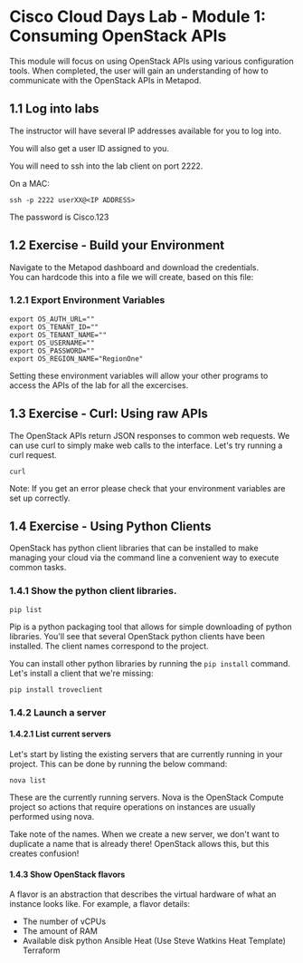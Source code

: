 # Cisco Cloud Days Lab - Module 1: Consuming OpenStack APIs

This module will focus on using OpenStack APIs using various configuration
tools.  When completed, the user will gain an understanding of how to 
communicate with the OpenStack APIs in Metapod.  

## 1.1 Log into labs

The instructor will have several IP addresses available for you to log
into.

You will also get a user ID assigned to you. 

You will need to ssh into the lab client on port 2222.  

On a MAC: 
```
ssh -p 2222 userXX@<IP ADDRESS> 
```
The password is Cisco.123

## 1.2 Exercise - Build your Environment

Navigate to the Metapod dashboard and download the credentials.  
You can hardcode this into a file we will create, based on this file: 

### 1.2.1 Export Environment Variables

```
export OS_AUTH_URL=""
export OS_TENANT_ID=""
export OS_TENANT_NAME=""
export OS_USERNAME=""
export OS_PASSWORD=""
export OS_REGION_NAME="RegionOne"
```
Setting these environment variables will allow your other programs to access the 
APIs of the lab for all the excercises.  


## 1.3 Exercise  - Curl: Using raw APIs

The OpenStack APIs return JSON responses to common web requests.  We can use curl to simply
make web calls to the interface.  Let's try running a curl request. 

```
curl
```

Note:  If you get an error please check that your environment variables are set up correctly.

## 1.4 Exercise - Using Python Clients

OpenStack has python client libraries that can be installed to make managing your cloud via
the command line a convenient way to execute common tasks.  

### 1.4.1 Show the python client libraries.

```
pip list
```

Pip is a python packaging tool that allows for simple downloading of python libraries.  You'll see
that several OpenStack python clients have been installed.  The client names correspond to the 
project.  

You can install other python libraries by running the ```pip install``` command.  Let's install
a client that we're missing:

```
pip install troveclient
```

### 1.4.2 Launch a server

#### 1.4.2.1 List current servers
Let's start by listing the existing servers that are currently running in your project. 
This can be done by running the below command:

```
nova list
```

These are the currently running servers.  Nova is the OpenStack Compute project so actions that
require operations on instances are usually performed using nova.  

Take note of the names.  When we create a new server, we don't want to duplicate a name that is
already there!  OpenStack allows this, but this creates confusion!

#### 1.4.3 Show OpenStack flavors

A flavor is an abstraction that describes the virtual hardware of what an instance looks like. 
For example, a flavor details: 

* The number of vCPUs
* The amount of RAM
* Available disk
python
Ansible
Heat (Use Steve Watkins Heat Template)
Terraform


